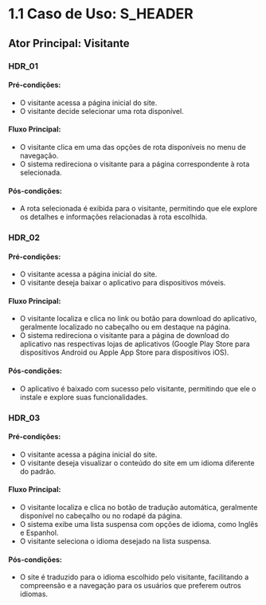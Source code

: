 # 1.1 Caso de Uso: S_HEADER
## Ator Principal: Visitante
### HDR_01
#### Pré-condições:
- O visitante acessa a página inicial do site.
- O visitante decide selecionar uma rota disponível.
#### Fluxo Principal:
- O visitante clica em uma das opções de rota disponíveis no menu de navegação.
- O sistema redireciona o visitante para a página correspondente à rota selecionada.
#### Pós-condições:
- A rota selecionada é exibida para o visitante, permitindo que ele explore os detalhes e informações relacionadas à rota escolhida.

### HDR_02
#### Pré-condições:
- O visitante acessa a página inicial do site.
- O visitante deseja baixar o aplicativo para dispositivos móveis.
#### Fluxo Principal:
- O visitante localiza e clica no link ou botão para download do aplicativo, geralmente localizado no cabeçalho ou em destaque na página.
- O sistema redireciona o visitante para a página de download do aplicativo nas respectivas lojas de aplicativos (Google Play Store para dispositivos Android ou Apple App Store para dispositivos iOS).
#### Pós-condições:
- O aplicativo é baixado com sucesso pelo visitante, permitindo que ele o instale e explore suas funcionalidades.

### HDR_03
#### Pré-condições:
- O visitante acessa a página inicial do site.
- O visitante deseja visualizar o conteúdo do site em um idioma diferente do padrão.
#### Fluxo Principal:
- O visitante localiza e clica no botão de tradução automática, geralmente disponível no cabeçalho ou no rodapé da página.
- O sistema exibe uma lista suspensa com opções de idioma, como Inglês e Espanhol.
- O visitante seleciona o idioma desejado na lista suspensa.
#### Pós-condições:
- O site é traduzido para o idioma escolhido pelo visitante, facilitando a compreensão e a navegação para os usuários que preferem outros idiomas.